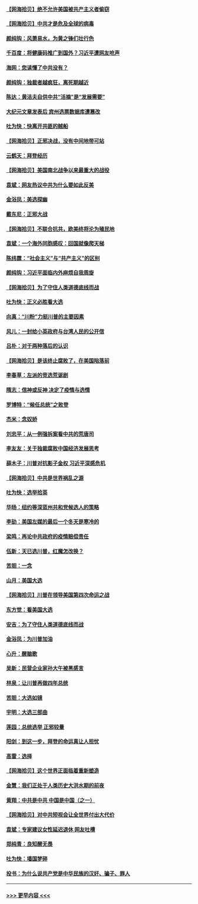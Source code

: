 #### [【网海拾贝】绝不允许美国被共产主义者偷窃](../pages/nsc993/n12573396.md?t=11251903) 
#### [【网海拾贝】中共才是危及全球的病毒](../pages/nsc993/n12571204.md?t=11251903) 
#### [颜纯钩：风萧易水，为黄之锋们壮行色](../pages/nsc993/n12571487.md?t=11251903) 
#### [千百度：将健康码推广到国外？习近平遭网友呛声](../pages/nsc993/n12570808.md?t=11251903) 
#### [海网：您读懂了中共没有？](../pages/nsc993/n12570487.md?t=11251903) 
#### [颜纯钩：独裁者越疯狂，离死期越近](../pages/nsc993/n12569055.md?t=11251903) 
#### [陈达：黄洁夫自供中共“活摘”是“发展需要”](../pages/nsc993/n12568541.md?t=11251903) 
#### [大纪元文章发表后 宾州选票数据库遭篡改](../pages/nsc993/n12568105.md?t=11251903) 
#### [吐为快：快离开共匪的贼船](../pages/nsc993/n12568462.md?t=11251903) 
#### [【网海拾贝】正邪决战，没有中间地带可站](../pages/nsc993/n12568439.md?t=11251903) 
#### [云鹤天：拜登经历](../pages/nsc993/n12567294.md?t=11251903) 
#### [【网海拾贝】美国南北战争以来最重大的战役](../pages/nsc993/n12567247.md?t=11251903) 
#### [袁斌：网友热议中共为什么要如此反美](../pages/nsc993/n12567162.md?t=11251903) 
#### [金浴凤：美选探幽](../pages/nsc993/n12567147.md?t=11251903) 
#### [戴东尼：正邪大战](../pages/nsc993/n12567033.md?t=11251903) 
#### [【网海拾贝】不联合抗共，欧美终将沦为殖民地](../pages/nsc993/n12565068.md?t=11251903) 
#### [袁斌：一个海外同胞感叹：回国就像爬天梯](../pages/nsc993/n12564986.md?t=11251903) 
#### [陈纬霆：“社会主义”与“共产主义”的区别](../pages/nsc993/n12562417.md?t=11251903) 
#### [颜纯钩：习近平面临内外麻烦自我周旋](../pages/nsc993/n12563356.md?t=11251903) 
#### [【网海拾贝】为了守住人类道德底线而战](../pages/nsc993/n12562542.md?t=11251903) 
#### [吐为快：正义必胜看大选](../pages/nsc993/n12561967.md?t=11251903) 
#### [向真：“川粉”力挺川普的主要因素](../pages/nsc993/n12560774.md?t=11251903) 
#### [风儿：一封给小英政府与台湾人民的公开信](../pages/nsc993/n12560581.md?t=11251903) 
#### [吕朴：对于两种落后的认识](../pages/nsc993/n12560492.md?t=11251903) 
#### [【网海拾贝】是该终止腐败了，在美国陷落前](../pages/nsc993/n12559936.md?t=11251903) 
#### [李春草：左派的竞选荒诞剧](../pages/nsc993/n12558380.md?t=11251903) 
#### [隋志：信神或反神 决定了疫情与选情](../pages/nsc993/n12558255.md?t=11251903) 
#### [罗博特：“候任总统”之败登](../pages/nsc993/n12558189.md?t=11251903) 
#### [杰米：念奴娇](../pages/nsc993/n12558174.md?t=11251903) 
#### [刘忠平：从一例强拆案看中共的荒唐司](../pages/nsc993/n12558036.md?t=11251903) 
#### [李友友：关于独裁腐败中国经济发展思考](../pages/nsc993/n12558004.md?t=11251903) 
#### [薛木子：川普对抗影子金权 习近平深感危机](../pages/nsc993/n12557342.md?t=11251903) 
#### [【网海拾贝】中共是世界祸乱之源](../pages/nsc993/n12555353.md?t=11251903) 
#### [吐为快：选举拾英](../pages/nsc993/n12555041.md?t=11251903) 
#### [华旸：纽约等深蓝州共和党候选人的策略](../pages/nsc993/n12554309.md?t=11251903) 
#### [李劼：美国左媒的最后一个冬天是寒冷的](../pages/nsc993/n12552947.md?t=11251903) 
#### [梁鸣：再论中共政府的疫情赔偿责任](../pages/nsc993/n12553012.md?t=11251903) 
#### [伍新：天已选川普，红魔怎改换？](../pages/nsc993/n12552970.md?t=11251903) 
#### [苦胆：一念](../pages/nsc993/n12552957.md?t=11251903) 
#### [山月：美国大选](../pages/nsc993/n12552446.md?t=11251903) 
#### [【网海拾贝】川普在领导美国第四次命运之战](../pages/nsc993/n12551973.md?t=11251903) 
#### [东方觉：看美国大选](../pages/nsc993/n12551647.md?t=11251903) 
#### [安吉：为了守住人类道德底线而战](../pages/nsc993/n12551111.md?t=11251903) 
#### [金浴凤：为川普加油](../pages/nsc993/n12551085.md?t=11251903) 
#### [心升：醒脑歌](../pages/nsc993/n12550984.md?t=11251903) 
#### [吴新：民营企业家孙大午被黑感言](../pages/nsc993/n12550656.md?t=11251903) 
#### [林泉：让川普再做四年总统](../pages/nsc993/n12550640.md?t=11251903) 
#### [苦胆：大选如镜](../pages/nsc993/n12550630.md?t=11251903) 
#### [宇明：大选三部曲](../pages/nsc993/n12550603.md?t=11251903) 
#### [莲园：总统选举 正邪较量](../pages/nsc993/n12550594.md?t=11251903) 
#### [阳剑：到这一步，拜登的命运真让人担忧](../pages/nsc993/n12549093.md?t=11251903) 
#### [高雷：选择](../pages/nsc993/n12549087.md?t=11251903) 
#### [【网海拾贝】这个世界正面临着重新塑造](../pages/nsc993/n12548326.md?t=11251903) 
#### [金慧：我们正处于人类历史大洪水期的前夜](../pages/nsc993/n12547914.md?t=11251903) 
#### [黄翔：中共是中共 中国是中国（之一）](../pages/nsc993/n12547576.md?t=11251903) 
#### [【网海拾贝】对中共短视会让全世界付出大代价](../pages/nsc993/n12546043.md?t=11251903) 
#### [袁斌：专家建议女性延迟退休 网友吐槽](../pages/nsc993/n12545424.md?t=11251903) 
#### [郑纯青：良知醒无畏](../pages/nsc993/n12545394.md?t=11251903) 
#### [吐为快：墙国梦碎](../pages/nsc993/n12545309.md?t=11251903) 
#### [投书：为什么说共产党是中华民族的汉奸、骗子、罪人](../pages/nsc993/n12545089.md?t=11251903) 

----
#### [ >>> 更早内容 <<< ](../indexes/nsc993-earlier.md)
